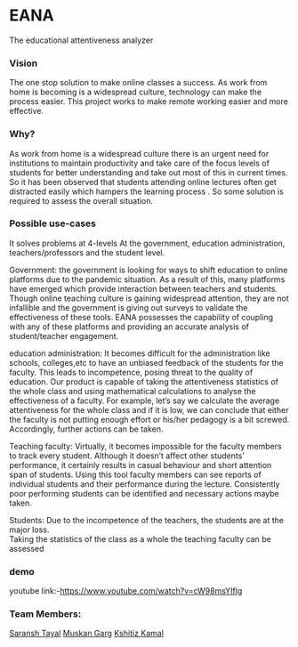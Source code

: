 # EANA

The educational attentiveness analyzer

### Vision
   The one stop solution to make online classes a success.
   As work from home is becoming is a widespread culture, technology
can make the process easier. This project works to make remote working easier and more effective.

   
   
### Why?
As work from home is a widespread culture there is an urgent need for institutions to maintain productivity and take care of the focus levels of students for better understanding and take out most of this in current times. So it has been observed that students attending online lectures often get distracted easily which hampers the learning process . So some solution is required to assess the overall situation.

### Possible use-cases
It solves problems at 4-levels
At the government, education administration, teachers/professors and the student level.

Government: the government is looking for ways to shift education to online platforms due to the pandemic situation. As a result of this, many platforms have emerged which provide interaction between teachers and students. Though online teaching culture is gaining widespread attention, they are not infallible and the government is giving out surveys to validate the effectiveness of these tools. EANA possesses the capability of coupling with any of these platforms and providing an accurate analysis of student/teacher engagement.

education administration: It becomes difficult for the administration like schools, colleges,etc to have an unbiased feedback of the students for the faculty. This leads to incompetence, posing threat to the quality of education. Our product is capable of taking the attentiveness statistics of the whole class and using mathematical calculations to analyse the effectiveness of a faculty. For example, let’s say we calculate the average attentiveness for the whole class and if it is low, we can conclude that either the faculty is not putting enough effort or his/her pedagogy is a bit screwed. Accordingly, further actions can be taken.

Teaching faculty: Virtually, it becomes impossible for the faculty members to track every student. Although it doesn’t affect other students’ performance, it certainly results in casual behaviour and short attention span of students. Using this tool faculty members can see reports of individual students and their performance during the lecture. Consistently poor performing students can be identified and necessary actions maybe taken.

Students: Due to the incompetence of the teachers, the students are at the major loss.  
Taking the statistics of the class as a whole the teaching faculty can be assessed


### demo
youtube link:-https://www.youtube.com/watch?v=cW98msYIflg


### Team Members:

[Saransh Tayal](https://github.com/saranshtayal2000)
[Muskan Garg](https://github.com/MuskanGarg07)
[Kshitiz Kamal](https://github.com/KKshitiz)
